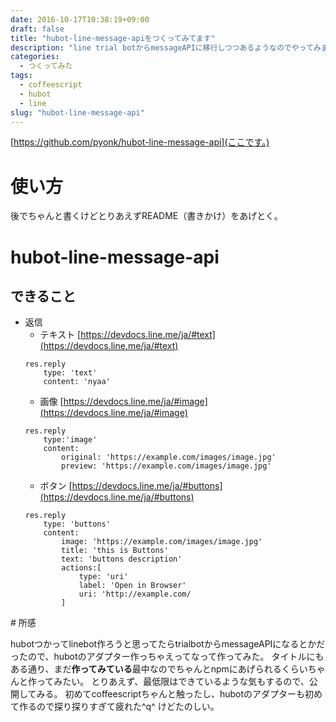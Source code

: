 ```yaml
---
date: 2016-10-17T10:38:19+09:00
draft: false
title: "hubot-line-message-apiをつくってみてます"
description: "line trial botからmessageAPIに移行しつつあるようなのでやってみました。"
categories:
  - つくってみた
tags:
  - coffeescript
  - hubot
  - line
slug: "hubot-line-message-api"
---
```

[https://github.com/pyonk/hubot-line-message-api](ここです。)
# 使い方
後でちゃんと書くけどとりあえずREADME（書きかけ）をあげとく。

# hubot-line-message-api
## できること

* 返信
    * テキスト
    [https://devdocs.line.me/ja/#text](https://devdocs.line.me/ja/#text)
    ```
    res.reply
        type: 'text'
        content: 'nyaa'
    ```
    * 画像
    [https://devdocs.line.me/ja/#image](https://devdocs.line.me/ja/#image)
    ```
    res.reply
        type:'image'
        content:
            original: 'https://example.com/images/image.jpg'
            preview: 'https://example.com/images/image.jpg'
    ```
    * ボタン
    [https://devdocs.line.me/ja/#buttons](https://devdocs.line.me/ja/#buttons)
    ```
    res.reply
        type: 'buttons'
        content:
            image: 'https://example.com/images/image.jpg'
            title: 'this is Buttons'
            text: 'buttons description'
            actions:[
                type: 'uri'
                label: 'Open in Browser'
                uri: 'http://example.com/
            ]
    ```

#️ 所感

hubotつかってlinebot作ろうと思ってたらtrialbotからmessageAPIになるとかだったので、hubotのアダプター作っちゃえってなって作ってみた。
タイトルにもある通り、まだ**作ってみている**最中なのでちゃんとnpmにあげられるくらいちゃんと作ってみたい。
とりあえず、最低限はできているような気もするので、公開してみる。
初めてcoffeescriptちゃんと触ったし、hubotのアダプターも初めて作るので探り探りすぎて疲れた^q^
けどたのしい。


